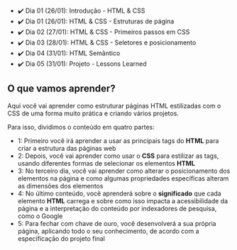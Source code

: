 - :heavy_check_mark: Dia 01 (26/01): Introdução - HTML & CSS
- :heavy_check_mark: Dia 01 (26/01): HTML & CSS - Estruturas de página
- :heavy_check_mark: Dia 02 (27/01): HTML & CSS - Primeiros passos em CSS
- :heavy_check_mark: Dia 03 (28/01): HTML & CSS - Seletores e posicionamento
- :heavy_check_mark: Dia 04 (31/01): HTML Semântico
- :heavy_check_mark: Dia 05 (31/01): Projeto - Lessons Learned

## O que vamos aprender?

Aqui você vai aprender como estruturar páginas HTML estilizadas com o CSS de uma forma muito prática e criando vários projetos.

Para isso, dividimos o conteúdo em quatro partes:

- 1: Primeiro você irá aprender a usar as principais tags do **HTML** para criar a estrutura das páginas web
- 2: Depois, você vai aprender como usar o **CSS** para estilizar as tags, usando diferentes formas de selecionar os elementos **HTML**
- 3: No terceiro dia, você vai aprender como alterar o posicionamento dos elementos na página e como algumas propriedades específicas alteram as dimensões dos elementos
- 4: No último conteúdo, você aprenderá sobre o **significado** que cada elemento **HTML** carrega e sobre como isso impacta a acessibilidade da página e a interpretação do conteúdo por indexadores de pesquisa, como o Google
- 5: Para fechar com chave de ouro, você desenvolverá a sua própria página, aplicando todo o seu conhecimento, de acordo com a especificação do projeto final